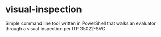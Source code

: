 # visual-inspection
Simple command line tool written in PowerShell that walks an evaluator through a visual inspection per ITP 35022-SVC
